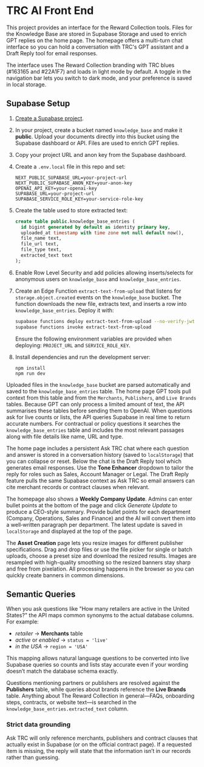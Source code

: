 # TRC AI Front End

This project provides an interface for the Reward Collection tools. Files for the Knowledge Base are stored in Supabase Storage and used to enrich GPT replies on the home page. The homepage offers a multi-turn chat interface so you can hold a conversation with TRC's GPT assistant and a Draft Reply tool for email responses.

The interface uses The Reward Collection branding with TRC blues (#163165 and #22A1F7) and loads in light mode by default. A toggle in the navigation bar lets you switch to dark mode, and your preference is saved in local storage.

## Supabase Setup

1. [Create a Supabase project](https://supabase.com/).
2. In your project, create a bucket named `knowledge_base` and make it
   **public**. Upload your documents directly into this bucket using the
   Supabase dashboard or API. Files are used to enrich GPT replies.
3. Copy your project URL and anon key from the Supabase dashboard.
4. Create a `.env.local` file in this repo and set:
   ```
   NEXT_PUBLIC_SUPABASE_URL=your-project-url
   NEXT_PUBLIC_SUPABASE_ANON_KEY=your-anon-key
   OPENAI_API_KEY=your-openai-key
   SUPABASE_URL=your-project-url
   SUPABASE_SERVICE_ROLE_KEY=your-service-role-key
   ```
5. Create the table used to store extracted text:
   ```sql
   create table public.knowledge_base_entries (
     id bigint generated by default as identity primary key,
     uploaded_at timestamp with time zone not null default now(),
     file_name text,
     file_url text,
     file_type text,
     extracted_text text
   );
   ```
6. Enable Row Level Security and add policies allowing inserts/selects for anonymous users on `knowledge_base` and `knowledge_base_entries`.

7. Create an Edge Function `extract-text-from-upload` that listens for `storage.object.created` events on the `knowledge_base` bucket. The function downloads the new file, extracts text, and inserts a row into `knowledge_base_entries`. Deploy it with:
   ```bash
   supabase functions deploy extract-text-from-upload --no-verify-jwt
   supabase functions invoke extract-text-from-upload
   ```
   Ensure the following environment variables are provided when deploying:
   `PROJECT_URL` and `SERVICE_ROLE_KEY`.

8. Install dependencies and run the development server:
   ```
   npm install
   npm run dev
   ```

Uploaded files in the `knowledge_base` bucket are parsed automatically and saved
to the `knowledge_base_entries` table. The home page GPT tools pull context from
this table and from the `Merchants`, `Publishers`, and `Live Brands` tables. Because GPT can
only process a limited amount of text, the API summarises these tables before
sending them to OpenAI. When questions ask for live counts or lists, the API
queries Supabase in real time to return accurate numbers. For contractual or
policy questions it searches the `knowledge_base_entries` table and includes the
most relevant passages along with file details like name, URL and type.

The home page includes a persistent Ask TRC chat where each question and answer is stored in a conversation history (saved to `localStorage`) that you can collapse or reset. Below the chat is the Draft Reply tool which generates email responses. Use the **Tone Enhancer** dropdown to tailor the reply for roles such as Sales, Account Manager or Legal.
The Draft Reply feature pulls the same Supabase context as Ask TRC so email answers can cite merchant records or contract clauses when relevant.

The homepage also shows a **Weekly Company Update**. Admins can enter bullet points at the bottom of the page and click *Generate Update* to produce a CEO-style summary. Provide bullet points for each department (Company, Operations, Sales and Finance) and the AI will convert them into a well‑written paragraph per department. The latest update is saved in `localStorage` and displayed at the top of the page.

The **Asset Creation** page lets you resize images for different publisher specifications. Drag and drop files or use the file picker for single or batch uploads, choose a preset size and download the resized results. Images are resampled with high-quality smoothing so the resized banners stay sharp and free from pixelation. All processing happens in the browser so you can quickly create banners in common dimensions.

## Semantic Queries

When you ask questions like "How many retailers are active in the United States?" the API
maps common synonyms to the actual database columns. For example:

- *retailer* → **Merchants** table
- *active* or *enabled* → `status = 'live'`
- *in the USA* → `region = 'USA'`

This mapping allows natural language questions to be converted into live Supabase
queries so counts and lists stay accurate even if your wording doesn’t match the
database schema exactly.

Questions mentioning partners or publishers are resolved against the **Publishers** table, while queries about brands reference the **Live Brands** table. Anything about The Reward Collection in general—FAQs, onboarding steps, contracts, or website text—is searched in the `knowledge_base_entries.extracted_text` column.

### Strict data grounding

Ask TRC will only reference merchants, publishers and contract clauses that actually exist in Supabase (or on the official contract page). If a requested item is missing, the reply will state that the information isn’t in our records rather than guessing.

